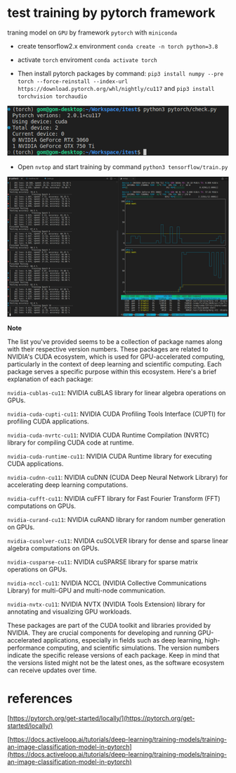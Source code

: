 # test training by pytorch framework

traning model on `GPU` by framework `pytorch` with `miniconda`

- create tensorflow2.x environment `conda create -n torch python=3.8`

- activate `torch` enviroment `conda activate torch`

- Then install pytorch packages by command: `pip3 install numpy --pre torch --force-reinstall --index-url https://download.pytorch.org/whl/nightly/cu117` and `pip3 install torchvision torchaudio`

![result](https://github.com/iteam1/itest/blob/main/assets/Screenshot%202023-08-19%2021:07:20.png?raw=true)

- Open `nvtop` and start training by command `python3 tensorflow/train.py`

![training](https://github.com/iteam1/itest/blob/main/assets/Screenshot%202023-08-20%2012:11:35.png?raw=true)

**Note**

The list you've provided seems to be a collection of package names along with their respective version numbers. These packages are related to NVIDIA's CUDA ecosystem, which is used for GPU-accelerated computing, particularly in the context of deep learning and scientific computing. Each package serves a specific purpose within this ecosystem. Here's a brief explanation of each package:

`nvidia-cublas-cu11`: NVIDIA cuBLAS library for linear algebra operations on GPUs.

`nvidia-cuda-cupti-cu11`: NVIDIA CUDA Profiling Tools Interface (CUPTI) for profiling CUDA applications.

`nvidia-cuda-nvrtc-cu11`: NVIDIA CUDA Runtime Compilation (NVRTC) library for compiling CUDA code at runtime.

`nvidia-cuda-runtime-cu11`: NVIDIA CUDA Runtime library for executing CUDA applications.

`nvidia-cudnn-cu11`: NVIDIA cuDNN (CUDA Deep Neural Network Library) for accelerating deep learning computations.

`nvidia-cufft-cu11`: NVIDIA cuFFT library for Fast Fourier Transform (FFT) computations on GPUs.

`nvidia-curand-cu11`: NVIDIA cuRAND library for random number generation on GPUs.

`nvidia-cusolver-cu11`: NVIDIA cuSOLVER library for dense and sparse linear algebra computations on GPUs.

`nvidia-cusparse-cu11`: NVIDIA cuSPARSE library for sparse matrix operations on GPUs.

`nvidia-nccl-cu11`: NVIDIA NCCL (NVIDIA Collective Communications Library) for multi-GPU and multi-node communication.

`nvidia-nvtx-cu11`: NVIDIA NVTX (NVIDIA Tools Extension) library for annotating and visualizing GPU workloads.

These packages are part of the CUDA toolkit and libraries provided by NVIDIA. They are crucial components for developing and running GPU-accelerated applications, especially in fields such as deep learning, high-performance computing, and scientific simulations. The version numbers indicate the specific release versions of each package. Keep in mind that the versions listed might not be the latest ones, as the software ecosystem can receive updates over time.

# references

[https://pytorch.org/get-started/locally/](https://pytorch.org/get-started/locally/)

[https://docs.activeloop.ai/tutorials/deep-learning/training-models/training-an-image-classification-model-in-pytorch](https://docs.activeloop.ai/tutorials/deep-learning/training-models/training-an-image-classification-model-in-pytorch)
